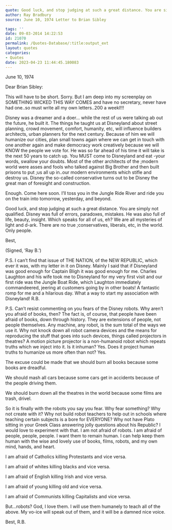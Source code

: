 ```yaml
---
quote: Good luck, and stop judging at such a great distance. You are simply not qualified. Disney was full of errors, paradoxes, mistakes. He was also full of life, beauty, insight. Which speaks for all of us, eh? We are all mysteries of light and dark.  There are no true conservatives, liberals, etc, in the world. Only people.
author: Ray Bradbury
source: June 10, 1974 Letter to Brian Sibley

tags: ''
date: 09-03-2014 14:22:53
id: 21070
permalink: /Quotes-Database/:title:output_ext
layout: quotes
categories:
- Quotes
date: 2023-04-23 11:44:45.180083
---
```

June 10, 1974

Dear Brian Sibley:

This will have to be short. Sorry. But I am deep into my screenplay on SOMETHING WICKED THIS WAY COMES and have no secretary, never have had one..so must write all my own letters..200 a weekl!!!

Disney was a dreamer and a doer... while the rest of us were talking ab out the future, he built it. The things he taught us at Disneyland about street planning, crowd movement, comfort, humanity, etc, will influence builders architects, urban planners for the next century. Because of him we will humanize our cities, plan small towns again where we can get in touch with one another again and make democracy work creatively because we will KNOW the people we vote for. He was so far ahead of his time it will take is the next 50 years to catch up. You MUST come to Disneyland and eat -your words, swallow your doubts. Most of the other architects of the ;modern world were asses and fools who talked against Big Brother and then built prisons to put ;us all up in..our modern environments which stifle and destroy us. Disney the so-called conservative turns out to be Disney the great man of foresight and construction.

Enough. Come here soon. I’ll toss you in the Jungle Ride River and ride you on the train into tomorrow, yesterday, and beyond.

Good luck, and stop judging at such a great distance. You are simply not qualified. Disney was full of errors, paradoxes, mistakes. He was also full of life, beauty, insight. Which speaks for all of us, eh? We are all mysteries of light and d-ark. There are no true ;conservatives, liberals, etc, in the world. Only people.

Best,

(Signed, ‘Ray B.’)

P.S. I can’t find that issue of THE NATION, of the NEW REPUBLIC, which ever it was, with my letter in it on Disney. Mainly I said that if Disneyland was good enough for Captain Bligh it was good enough for me. Charles Laughton and his wife took me to Disneyland for my very first visit and our first ride was the Jungle Boat Ride, which Laughton immediately commandeered, jeering at customers going by in other boats! A fantastic romp for me and a hilarious day. What a way to start my association with Disneyland! R.B.

P.S. Can’t resist commenting on you fears of the Disney robots. Why aren’t you afraid of books, then? The fact is, of course, that people have been afraid of books, down through history. They are extensions of people, not people themselves. Any machine, any robot, is the sum total of the ways we use it. Why not knock down all robot camera devices and the means for reproducing the stuff that goes into such devices, things called projectors in theatres? A motion picture projector is a non-humanoid robot which repeats truths which we inject into it. Is it inhuman? Yes. Does it project human truths to humanize us more often than not? Yes.

The excuse could be made that we should burn all books because some books are dreadful.

We should mash all cars because some cars get in accidents because of the people driving them.

We should burn down all the theatres in the world because some films are trash, drivel.

So it is finally with the robots you say you fear. Why fear something? Why not create with it? Why not build robot teachers to help out in schools where teaching certain subjects is a bore for EVERYONE? Why not have Plato sitting in your Greek Class answering jolly questions about his Republic? I would love to experiment with that. I am not afraid of robots. I am afraid of people, people, people. I want them to remain human. I can help keep them human with the wise and lovely use of books, films, robots, and my own mind, hands, and heart.

I am afraid of Catholics killing Protestants and vice versa.

I am afraid of whites killing blacks and vice versa.

I am afraid of English killing Irish and vice versa.

I am afraid of young killing old and vice versa.

I am afraid of Communists killing Capitalists and vice versa.

But…robots? God, I love them. I will use them humanely to teach all of the above. My vo-ice will speak out of them, and it will be a damned nice voice.

Best, R.B.